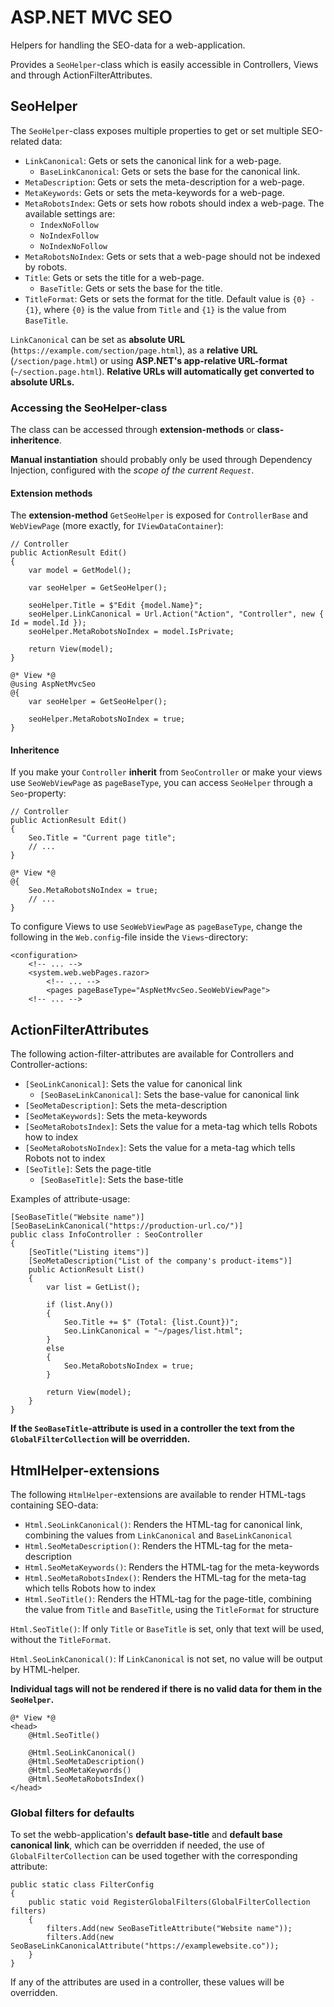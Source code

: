 # ASP.NET MVC SEO

Helpers for handling the SEO-data for a web-application.

Provides a `SeoHelper`-class which is easily accessible in Controllers, Views and through ActionFilterAttributes.

## SeoHelper

The `SeoHelper`-class exposes multiple properties to get or set multiple SEO-related data:

- `LinkCanonical`: Gets or sets the canonical link for a web-page.
  - `BaseLinkCanonical`: Gets or sets the base for the canonical link.
- `MetaDescription`: Gets or sets the meta-description for a web-page.
- `MetaKeywords`: Gets or sets the meta-keywords for a web-page.
- `MetaRobotsIndex`: Gets or sets how robots should index a web-page. The available settings are:
  - `IndexNoFollow`
  - `NoIndexFollow`
  - `NoIndexNoFollow`
- `MetaRobotsNoIndex`: Gets or sets that a web-page should not be indexed by robots.
- `Title`: Gets or sets the title for a web-page.
  - `BaseTitle`: Gets or sets the base for the title.
- `TitleFormat`: Gets or sets the format for the title. Default value is `{0} - {1}`,
where `{0}` is the value from `Title` and `{1}` is the value from `BaseTitle`.

`LinkCanonical` can be set as **absolute URL** (`https://example.com/section/page.html`), 
as a **relative URL** (`/section/page.html`) or using **ASP.NET's app-relative URL-format** (`~/section.page.html`).
**Relative URLs will automatically get converted to absolute URLs.**

### Accessing the SeoHelper-class

The class can be accessed through **extension-methods** or **class-inheritence**.

**Manual instantiation** should probably only be used through Dependency Injection,
configured with the *scope of the current `Request`*.

#### Extension methods

The **extension-method** `GetSeoHelper` is exposed for `ControllerBase` and `WebViewPage`
(more exactly, for `IViewDataContainer`):

```
// Controller
public ActionResult Edit()
{
    var model = GetModel();

    var seoHelper = GetSeoHelper();
    
    seoHelper.Title = $"Edit {model.Name}";
    seoHelper.LinkCanonical = Url.Action("Action", "Controller", new { Id = model.Id });
    seoHelper.MetaRobotsNoIndex = model.IsPrivate;
    
    return View(model);
}
```

```
@* View *@
@using AspNetMvcSeo
@{
    var seoHelper = GetSeoHelper();

    seoHelper.MetaRobotsNoIndex = true;
}
```

#### Inheritence

If you make your `Controller` **inherit** from `SeoController` or make your views use `SeoWebViewPage` as `pageBaseType`,
you can access `SeoHelper` through a `Seo`-property:

```
// Controller
public ActionResult Edit()
{
    Seo.Title = "Current page title";
    // ...
}
```

```
@* View *@
@{
    Seo.MetaRobotsNoIndex = true;
    // ...
}
```

To configure Views to use `SeoWebViewPage` as `pageBaseType`, change the following in the `Web.config`-file
inside the `Views`-directory:

```
<configuration>
    <!-- ... -->
    <system.web.webPages.razor>
        <!-- ... -->
        <pages pageBaseType="AspNetMvcSeo.SeoWebViewPage">
    <!-- ... -->
```

## ActionFilterAttributes

The following action-filter-attributes are available for Controllers and Controller-actions:

- `[SeoLinkCanonical]`: Sets the value for canonical link
  - `[SeoBaseLinkCanonical]`: Sets the base-value for canonical link
- `[SeoMetaDescription]`: Sets the meta-description
- `[SeoMetaKeywords]`: Sets the meta-keywords
- `[SeoMetaRobotsIndex]`: Sets the value for a meta-tag which tells Robots how to index
- `[SeoMetaRobotsNoIndex]`: Sets the value for a meta-tag which tells Robots not to index
- `[SeoTitle]`: Sets the page-title
  - `[SeoBaseTitle]`: Sets the base-title

Examples of attribute-usage:

```
[SeoBaseTitle("Website name")]
[SeoBaseLinkCanonical("https://production-url.co/")]
public class InfoController : SeoController
{
    [SeoTitle("Listing items")]
    [SeoMetaDescription("List of the company's product-items")]
    public ActionResult List()
    {
        var list = GetList();
        
        if (list.Any())
        {
            Seo.Title += $" (Total: {list.Count})";
            Seo.LinkCanonical = "~/pages/list.html";
        }
        else
        {
            Seo.MetaRobotsNoIndex = true;
        }

        return View(model);
    }
}
```

**If the `SeoBaseTitle`-attribute is used in a controller the text from the `GlobalFilterCollection` will be overridden.**

## HtmlHelper-extensions

The following `HtmlHelper`-extensions are available to render HTML-tags containing SEO-data:

- `Html.SeoLinkCanonical()`: Renders the HTML-tag for canonical link,
combining the values from `LinkCanonical` and `BaseLinkCanonical`
- `Html.SeoMetaDescription()`: Renders the HTML-tag for the meta-description
- `Html.SeoMetaKeywords()`: Renders the HTML-tag for the meta-keywords
- `Html.SeoMetaRobotsIndex()`: Renders the HTML-tag for the meta-tag which tells Robots how to index
- `Html.SeoTitle()`: Renders the HTML-tag for the page-title,
combining the value from `Title` and `BaseTitle`, using the `TitleFormat` for structure

`Html.SeoTitle()`: If only `Title` or `BaseTitle` is set, only that text will be used, without the `TitleFormat`.

`Html.SeoLinkCanonical()`: If `LinkCanonical` is not set, no value will be output by HTML-helper.

**Individual tags will not be rendered if there is no valid data for them in the `SeoHelper`.**

```
@* View *@
<head>
    @Html.SeoTitle()
    
    @Html.SeoLinkCanonical()
    @Html.SeoMetaDescription()
    @Html.SeoMetaKeywords()
    @Html.SeoMetaRobotsIndex()
</head>
```

### Global filters for defaults

To set the webb-application's **default base-title** and **default base canonical link**, which can be overridden if needed,
the use of `GlobalFilterCollection` can be used together with the corresponding attribute:

```
public static class FilterConfig
{
    public static void RegisterGlobalFilters(GlobalFilterCollection filters)
    {
        filters.Add(new SeoBaseTitleAttribute("Website name"));
        filters.Add(new SeoBaseLinkCanonicalAttribute("https://examplewebsite.co"));
    }
}
```

If any of the attributes are used in a controller, these values will be overridden.